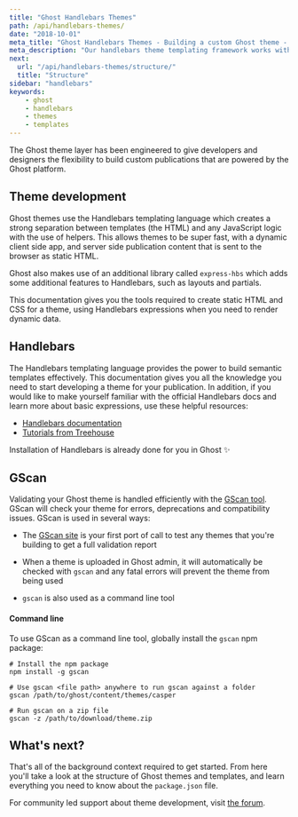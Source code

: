 ```yaml
---
title: "Ghost Handlebars Themes"
path: /api/handlebars-themes/
date: "2018-10-01"
meta_title: "Ghost Handlebars Themes - Building a custom Ghost theme - Docs"
meta_description: "Our handlebars theme templating framework works with the Ghost API to build flexible publishing websites. Get all the tools you need to start building your custom theme here!"
next:
  url: "/api/handlebars-themes/structure/"
  title: "Structure"
sidebar: "handlebars"
keywords:
    - ghost
    - handlebars
    - themes
    - templates
---
```


The Ghost theme layer has been engineered to give developers and designers the flexibility to build custom publications that are powered by the Ghost platform.

## Theme development

Ghost themes use the Handlebars templating language which creates a strong separation between templates (the HTML) and any JavaScript logic with the use of helpers. This allows themes to be super fast, with a dynamic client side app, and server side publication content that is sent to the browser as static HTML.

Ghost also makes use of an additional library called `express-hbs` which adds some additional features to Handlebars, such as layouts and partials.

This documentation gives you the tools required to create static HTML and CSS for a theme, using Handlebars expressions when you need to render dynamic data.


## Handlebars

The Handlebars templating language provides the power to build semantic templates effectively. This documentation gives you all the knowledge you need to start developing a theme for your publication. In addition, if you would like to make yourself familiar with the official Handlebars docs and learn more about basic expressions, use these helpful resources:

* [Handlebars documentation](https://handlebarsjs.com/expressions.html)
* [Tutorials from Treehouse](https://blog.teamtreehouse.com/getting-started-with-handlebars-js)

Installation of Handlebars is already done for you in Ghost ✨


## GScan

Validating your Ghost theme is handled efficiently with the [GScan tool](https://gscan.ghost.org/). GScan will check your theme for errors, deprecations and compatibility issues. GScan is used in several ways:

* The [GScan site](https://gscan.ghost.org/) is your first port of call to test any themes that you're building to get a full validation report

* When a theme is uploaded in Ghost admin, it will automatically be checked with `gscan` and any fatal errors will prevent the theme from being used

* `gscan` is also used as a command line tool

#### Command line

To use GScan as a command line tool, globally install the `gscan` npm package:

```bash:title=Terminal
# Install the npm package
npm install -g gscan

# Use gscan <file path> anywhere to run gscan against a folder
gscan /path/to/ghost/content/themes/casper

# Run gscan on a zip file
gscan -z /path/to/download/theme.zip
```

## What's next?

That's all of the background context required to get started. From here you'll take a look at the structure of Ghost themes and templates, and learn everything you need to know about the `package.json` file.

For community led support about theme development, visit [the forum](https://forum.ghost.org/c/themes/).
